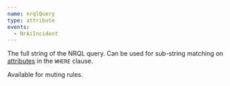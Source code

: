 ```yaml
---
name: nrqlQuery
type: attribute
events:
  - NrAiIncident
---
```


The full string of the NRQL query. Can be used for sub-string matching on [attributes](/docs/using-new-relic/welcome-new-relic/get-started/glossary#attribute) in the `WHERE` clause.

Available for muting rules.